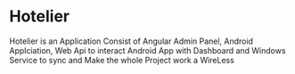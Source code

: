 # Hotelier
Hotelier is an Application Consist of Angular Admin Panel, Android Applciation, Web Api to interact Android App with Dashboard and Windows Service to sync and Make the whole Project work a WireLess
